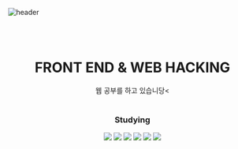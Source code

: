 ![header](https://capsule-render.vercel.app/api?text=hoyahoya0517&fontSize=60&type=rounded&fontColor=FFFFFF&color=5FB404)

<br>
<br>

<h1 align = "center">FRONT END & WEB HACKING</h1>
<p align = "center">웹 공부를 하고 있습니당<

<br>
<br>


<h3 align = "center">Studying</h3>
<p align = "center">
<img src="https://img.shields.io/badge/Python-3766AB?style=flat-square&logo=Python&logoColor=white"/></a> <img src
="https://img.shields.io/badge/HTML-E34F26?style=flat-square&logo=Html5&logoColor=white"/></a> <img src
="https://img.shields.io/badge/CSS-1572B6?style=flat-square&logo=CSS3&logoColor=white"/></a> <img src
="https://img.shields.io/badge/JavaScript-F7DF1E?style=flat-square&logo=JavaScript&logoColor=white"/></a> <img src
="https://img.shields.io/badge/PHP-777BB4?style=flat-square&logo=PHP&logoColor=white"/></a> <img src
="https://img.shields.io/badge/MySQL-4479A1?style=flat-square&logo=MySQL&logoColor=white"/></a>
</p>
